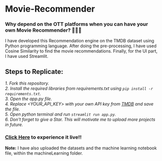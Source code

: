 # Movie-Recommender

### Why depend on the OTT platforms when you can have your own Movie Recommender? 👨🏻‍💻

I have developed this Recommendation engine on the TMDB dataset using Python programming language. After doing the pre-processing, I have used Cosine Similarity to find the movie recommendations. Finally, for the UI part, I have used Streamlit. 

## Steps to Replicate:
<i>1. Fork this repository.<br>
2. Install the required libraries from requirements.txt using ```pip install -r requirements.txt```.<br>
3. Open the app.py file.<br>
4. Replace <YOUR_API_KEY> with your own API key from [TMDB](https://www.themoviedb.org/) and save the file.<br>
5. Open python terminal and run ```streamlit run app.py```.<br>
6. Don't forget to give a Star. This will motivate me to upload more projects in future.</i><br>

### [Click Here](https://movierecommender-sandippalit.herokuapp.com/) to experience it live!!

<b>Note:</b> I have also uploaded the datasets and the machine learning notebook file, within the machineLearning folder.
